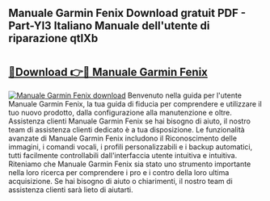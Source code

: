 ## Manuale Garmin Fenix Download gratuit PDF - Part-Yl3 Italiano Manuale dell'utente di riparazione qtlXb

# <h2><a href="http://dfgqh9.blite.top/?on=Manuale+Garmin+Fenix">🔗Download 👉🔴 Manuale Garmin Fenix</a></h2>

[![Manuale Garmin Fenix download](https://i.imgur.com/lujVjoI.png)](http://dfgqh9.blite.top/?on=Manuale+Garmin+Fenix)
Benvenuto nella guida per l'utente Manuale Garmin Fenix, la tua guida di fiducia per comprendere e utilizzare il tuo nuovo prodotto, dalla configurazione alla manutenzione e oltre. Assistenza clienti Manuale Garmin Fenix se hai bisogno di aiuto, il nostro team di assistenza clienti dedicato è a tua disposizione. Le funzionalità avanzate di Manuale Garmin Fenix includono il Riconoscimento delle immagini, i comandi vocali, i profili personalizzabili e i backup automatici, tutti facilmente controllabili dall'interfaccia utente intuitiva e intuitiva. Riteniamo che Manuale Garmin Fenix sia stato uno strumento importante nella loro ricerca per comprendere i pro e i contro della loro ultima acquisizione. Se hai bisogno di aiuto o chiarimenti, il nostro team di assistenza clienti sarà lieto di aiutarti.
